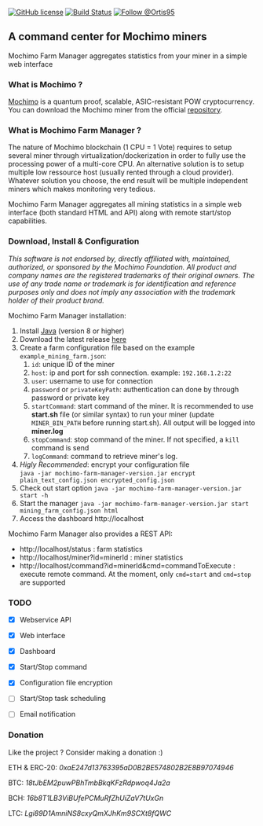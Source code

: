 [![GitHub license](https://img.shields.io/github/license/0rtis/mochimo-farm-manager.svg?style=flat-square)](https://github.com/0rtis/mochimo-farm-manager/blob/master/LICENSE)
[![Build Status](https://img.shields.io/travis/0rtis/mochimo-farm-manager.svg?style=flat-square)](https://travis-ci.org/0rtis/mochimo-farm-manager)
[![Follow @Ortis95](https://img.shields.io/twitter/follow/Ortis95.svg?style=flat-square)](https://twitter.com/intent/follow?screen_name=Ortis95) 


## A command center for Mochimo miners

Mochimo Farm Manager aggregates statistics from your miner in a simple web interface


### What is Mochimo ?

[Mochimo](https://mochimo.org/) is a quantum proof, scalable, ASIC-resistant POW cryptocurrency.
You can download the Mochimo miner from the official [repository](https://github.com/mochimodev/mochimo).


### What is Mochimo Farm Manager ?
The nature of Mochimo blockchain (1 CPU = 1 Vote) requires to setup several miner through virtualization/dockerization in order to fully use the processing power of a multi-core CPU. An alternative solution is to setup multiple low ressource host (usually rented through a cloud provider).
Whatever solution you choose, the end result will be multiple independent miners which makes monitoring very tedious.

Mochimo Farm Manager aggregates all mining statistics in a simple web interface (both standard HTML and API) along with remote start/stop capabilities.


### Download, Install & Configuration

*This software is not endorsed by, directly affiliated with, maintained, authorized, or sponsored by the Mochimo Foundation. All product and company names are the registered trademarks of their original owners. The use of any trade name or trademark is for identification and reference purposes only and does not imply any association with the trademark holder of their product brand.*

Mochimo Farm Manager installation:
1. Install [Java](https://java.com/en/download/) (version 8 or higher)
2. Download the latest release [here](https://github.com/0rtis/mochimo-farm-manager/releases)
3. Create a farm configuration file based on the example `example_mining_farm.json`:
	1. `id`: unique ID of the miner
	2. `host`: ip and port for ssh connection. example: `192.168.1.2:22`
	3. `user`: username to use for connection
	4. `password` or `privateKeyPath`: authentication can done by through password or private key
	5. `startCommand`: start command of the miner. It is recommended to use **start.sh** file (or similar syntax) to run your miner (update `MINER_BIN_PATH` before running start.sh). All output will be logged into **miner.log**
	6. `stopCommand`: stop command of the miner. If not specified, a `kill` command is send
	7. `logCommand`: command to retrieve miner's log.
4. *Higly Recommended*: encrypt your configuration file </br> `java -jar mochimo-farm-manager-version.jar encrypt plain_text_config.json encrypted_config.json`
5. Check out start option `java -jar mochimo-farm-manager-version.jar start -h`
6. Start the manager `java -jar mochimo-farm-manager-version.jar start mining_farm_config.json html`
7. Access the dashboard http://localhost



Mochimo Farm Manager also provides a REST API:
* http://localhost/status : farm statistics
* http://localhost/miner?id=minerId : miner statistics
* http://localhost/command?id=minerId&cmd=commandToExecute : execute remote command. At the moment, only `cmd=start` and `cmd=stop` are supported





### TODO
- [x] Webservice API
- [x] Web interface
- [x] Dashboard
- [x] Start/Stop command
- [x] Configuration file encryption
- [ ] Start/Stop task scheduling
- [ ] Email notification


### Donation
Like the project ? Consider making a donation :) 

ETH & ERC-20: _0xaE247d13763395aD0B2BE574802B2E8B97074946_

BTC: _18tJbEM2puwPBhTmbBkqKFzRdpwoq4Ja2a_

BCH: _16b8T1LB3ViBUfePCMuRfZhUiZaV7tUxGn_

LTC: _Lgi89D1AmniNS8cxyQmXJhKm9SCXt8fQWC_


